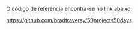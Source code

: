 O código de referência encontra-se no link abaixo:

https://github.com/bradtraversy/50projects50days